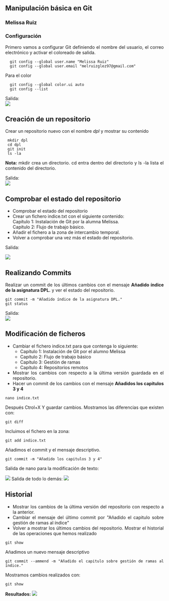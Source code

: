 <div align="justify">

## Manipulación básica en Git
### Melissa Ruiz


### Configuración
Primero vamos a configurar Git definiendo el nombre del usuario, el correo electrónico y activar el coloreado de salida.
```
  git config --global user.name "Melissa Ruiz"
  git config --global user.email "melruizglez97@gmail.com"
```
Para el color
```
  git config --global color.ui auto
  git config --list
```
Salida:     
<image src = "Capturas/output1.png">

## Creación de un repositorio 
Crear un repositorio nuevo con el nombre *dpl* y mostrar su contenido
```
 mkdir dpl 
 cd dpl
 git init
 ls -la
 ```

__Nota:__ mkdir crea un directorio. cd entra dentro del directorio y ls -la lista el contenido del directorio. 


Salida:  
<image src = "Capturas/output2.png">

## Comprobar el estado del repositorio
- Comprobar el estado del repositorio
- Crear un fichero indice.txt con el siguiente contenido:       
Capítulo 1: Instalación de Git por la alumna Melissa.     
Capítulo 2: Flujo de trabajo básico.
- Añadir el fichero a la zona de intercambio temporal. 
- Volver a comprobar una vez más el estado del repositorio.     

Salida:      

<image src = "Capturas/output3.png">

## Realizando Commits
Realizar un commit de los últimos cambios con el mensaje __Añadido índice de la asignatura DPL.__ y ver el estado del repositorio. 
```
git commit -m "Añadido índice de la asignatura DPL."
git status
```
Salida:     
<image src = "Capturas/output4.png">

## Modificación de ficheros 
- Cambiar el fichero indice.txt para que contenga lo siguiente:     
  - Capítulo 1: Instalación de Git por el alumno Melissa
  - Capítulo 2: Flujo de trabajo básico
  - Capítulo 3: Gestión de ramas
  - Capítulo 4: Repositorios remotos
- Mostrar los cambios con respecto a la última versión guardada en el repositorio.
- Hacer un commit de los cambios con el mensaje __Añadidos los capitulos 3 y 4__
```
nano indice.txt
```
Después Ctrol+X Y guardar cambios. 
Mostramos las diferencias que existen con:
```
git diff
```
Incluimos el fichero en la zona: 
```
git add indice.txt
```
Añadimos el commit y el mensaje descriptivo. 
```
git commit -m "Añadido los capitulos 3 y 4"   
```     

Salida de nano para la modificación de texto:


<image src = "Capturas/nano.png">
Salida de todo lo demás: 



<image src = "Capturas/output5.png">

## Historial
- Mostrar los cambios de la última versión del repositorio con respecto a la anterior.
- Cambiar el mensaje del último commit por "Añadido el capitulo sobre gestión de ramas al índice" 
- Volver a mostrar los últimos cambios del repositorio. 
Mostrar el historial de las operaciones que hemos realizado 
```
git show
```
Añadimos un nuevo mensaje descriptivo 
```
git commit --ammend -m "Añadido el capitulo sobre gestión de ramas al índice." 
```
Mostramos cambios realizados con: 
```
git show
```

__Resultados:__ 
<image src = "Capturas/output6.png">
</div>
